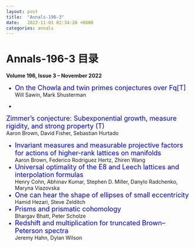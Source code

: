 ```yaml
---
layout: post
title:  "Annals-196-3"
date:   2022-11-01 02:34:20 +0800
categories: annals
---
```


# Annals-196-3 目录

**Volume 196, Issue 3 – November 2022**

- <font color="#0000dd" size="4">On the Chowla and twin primes conjectures over Fq[T]</font>    
   Will Sawin, Mark Shusterman	

- <font color="#0000dd" size="4">
Zimmer’s conjecture: Subexponential growth, measure rigidity, and strong property (T)</font>    
   Aaron Brown, David Fisher, Sebastian Hurtado	
- <font color="#0000dd" size="4">Invariant measures and measurable projective factors for actions of higher-rank lattices on manifolds</font>    
   Aaron Brown, Federico Rodriguez Hertz, Zhiren Wang	
- <font color="#0000dd" size="4">Universal optimality of the E8 and Leech lattices and interpolation formulas</font>    
   Henry Cohn, Abhinav Kumar, Stephen D. Miller, Danylo Radchenko, Maryna Viazovska	
- <font color="#0000dd" size="4">One can hear the shape of ellipses of small eccentricity</font>    
   Hamid Hezari, Steve Zelditch	
- <font color="#0000dd" size="4">Prisms and prismatic cohomology</font>    
   Bhargav Bhatt, Peter Scholze	
- <font color="#0000dd" size="4">Redshift and multiplication for truncated Brown–Peterson spectra</font>    
   Jeremy Hahn, Dylan Wilson	